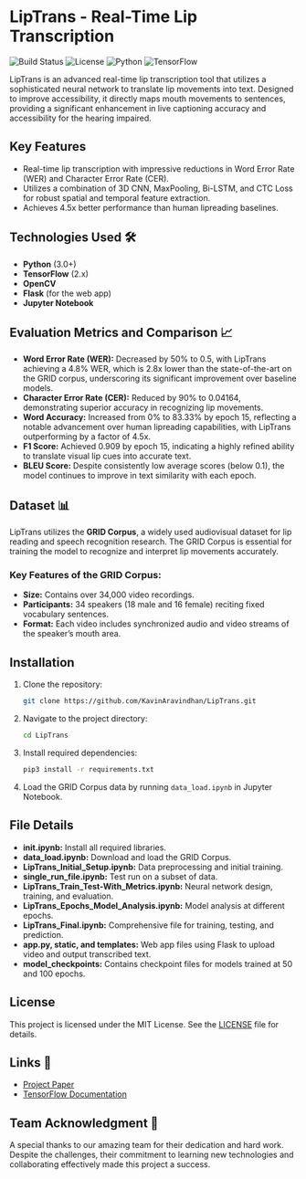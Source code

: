 # LipTrans - Real-Time Lip Transcription

![Build Status](https://img.shields.io/badge/build-stable-brightgreen)
![License](https://img.shields.io/badge/license-MIT-blue)
![Python](https://img.shields.io/badge/Python-3.0%2B-purple)
![TensorFlow](https://img.shields.io/badge/TensorFlow-2.x-orange)

LipTrans is an advanced real-time lip transcription tool that utilizes a sophisticated neural network to translate lip movements into text. Designed to improve accessibility, it directly maps mouth movements to sentences, providing a significant enhancement in live captioning accuracy and accessibility for the hearing impaired.

## Key Features
- Real-time lip transcription with impressive reductions in Word Error Rate (WER) and Character Error Rate (CER).
- Utilizes a combination of 3D CNN, MaxPooling, Bi-LSTM, and CTC Loss for robust spatial and temporal feature extraction.
- Achieves 4.5x better performance than human lipreading baselines.

## Technologies Used 🛠️
- **Python** (3.0+)
- **TensorFlow** (2.x)
- **OpenCV**
- **Flask** (for the web app)
- **Jupyter Notebook**

## Evaluation Metrics and Comparison 📈
- **Word Error Rate (WER):** Decreased by 50% to 0.5, with LipTrans achieving a 4.8% WER, which is 2.8x lower than the state-of-the-art on the GRID corpus, underscoring its significant improvement over baseline models.
- **Character Error Rate (CER):** Reduced by 90% to 0.04164, demonstrating superior accuracy in recognizing lip movements.
- **Word Accuracy:** Increased from 0% to 83.33% by epoch 15, reflecting a notable advancement over human lipreading capabilities, with LipTrans outperforming by a factor of 4.5x.
- **F1 Score:** Achieved 0.909 by epoch 15, indicating a highly refined ability to translate visual lip cues into accurate text.
- **BLEU Score:** Despite consistently low average scores (below 0.1), the model continues to improve in text similarity with each epoch.

## Dataset 📊
LipTrans utilizes the **GRID Corpus**, a widely used audiovisual dataset for lip reading and speech recognition research. The GRID Corpus is essential for training the model to recognize and interpret lip movements accurately.

### Key Features of the GRID Corpus:
- **Size:** Contains over 34,000 video recordings.
- **Participants:** 34 speakers (18 male and 16 female) reciting fixed vocabulary sentences.
- **Format:** Each video includes synchronized audio and video streams of the speaker’s mouth area.

## Installation
1. Clone the repository:
   ```bash
   git clone https://github.com/KavinAravindhan/LipTrans.git
   ```
2. Navigate to the project directory:
   ```bash
   cd LipTrans
   ```
3. Install required dependencies:
   ```bash
   pip3 install -r requirements.txt
   ```
4. Load the GRID Corpus data by running `data_load.ipynb` in Jupyter Notebook.

## File Details
- **init.ipynb:** Install all required libraries.
- **data_load.ipynb:** Download and load the GRID Corpus.
- **LipTrans_Initial_Setup.ipynb:** Data preprocessing and initial training.
- **single_run_file.ipynb:** Test run on a subset of data.
- **LipTrans_Train_Test-With_Metrics.ipynb:** Neural network design, training, and evaluation.
- **LipTrans_Epochs_Model_Analysis.ipynb:** Model analysis at different epochs.
- **LipTrans_Final.ipynb:** Comprehensive file for training, testing, and prediction.
- **app.py, static, and templates:** Web app files using Flask to upload video and output transcribed text.
- **model_checkpoints:** Contains checkpoint files for models trained at 50 and 100 epochs.

## License
This project is licensed under the MIT License. See the [LICENSE](LICENSE) file for details.

## Links 🔗
- [Project Paper](https://github.com/KavinAravindhan/LipTrans/blob/master/paper/Real_Time_Lip_Transcription.pdf)
- [TensorFlow Documentation](https://www.tensorflow.org/api_docs/python/tf/data)

## Team Acknowledgment 🙌

A special thanks to our amazing team for their dedication and hard work. Despite the challenges, their commitment to learning new technologies and collaborating effectively made this project a success.
